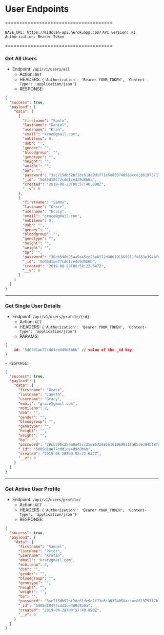 # User Endpoints
======================================

`BASE_URL: https://midclan-api.herokuapp.com/`
`API version: v1`
`Authorization: Bearer Token`


======================================


### Get All Users

- Endpoint: `/api/v1/users/all`
    - Action: `GET`
    - HEADERS: `{'Authorization': 'Bearer YOUR_TOKEN', 'Content-Type': 'application/json'}`
    - RESPONSE: 
```json
{
  "success": true,
  "payload": {
    "data": [
      {
        "firstname": "Somto",
        "lastname": "Daniel",
        "username": "Kran",
        "email": "kran@gmail.com",
        "mobileno": 0,
        "dob": "",
        "gender": "",
        "bloodgroup": "",
        "genotype": "",
        "height": "",
        "weight": "",
        "bp": "",
        "password": "3ac715db52bf2dc61de9d1f71e6e80374058accec861975717b3c6e511d9776bebd3e10590ee1481cae116cf2ccf2b0496a6d17993ee02088bb7c47d88a206b8",
        "_id": "5d65d18477cdd1ce4d9d8b6a",
        "created": "2019-08-28T00:57:40.890Z",
        "__v": 0
      },
      {
        "firstname": "Sammy",
        "lastname": "Grace",
        "username": "Gracy",
        "email": "grace@gmail.com",
        "mobileno": 0,
        "dob": "",
        "gender": "",
        "bloodgroup": "",
        "genotype": "",
        "height": "",
        "weight": "",
        "bp": "",
        "password": "30cb598c25aa9a45cc25e8572d806191969911fa053e394bf8fa4a821b1d8cf82328a005597e757a3f0d9af02e0555bd2ea8c783b854d3e6d5e692bdc1c3e69c",
        "_id": "5d65d1ae77cdd1ce4d9d8b6b",
        "created": "2019-08-28T00:58:22.647Z",
        "__v": 0
      }
    ]
  }
}
```


--------------------------------------------

### Get Single User Details

- Endpoint: `/api/v1/users/profile/{id}`
    - Action: `GET`
    - HEADERS: `{'Authorization': 'Bearer YOUR_TOKEN', 'Content-Type': 'application/json'}` 
    - PARAMS:
```json
{
    id: "5d65d1ae77cdd1ce4d9d8b6b" // value of the _id key
}

```
    - RESPONSE:
```json
{
  "success": true,
  "payload": {
    "data": {
      "firstname": "Grace",
      "lastname": "Janeth",
      "username": "Gracy",
      "email": "grace@gmail.com",
      "mobileno": 0,
      "dob": "",
      "gender": "",
      "bloodgroup": "",
      "genotype": "",
      "height": "",
      "weight": "",
      "bp": "",
      "password": "30cb598c25aa9a45cc25e8572d806191969911fa053e394bf8fa4a821b1d8cf82328a005597e757a3f0d9af02e0555bd2ea8c783b854d3e6d5e692bdc1c3e69c",
      "_id": "5d65d1ae77cdd1ce4d9d8b6b",
      "created": "2019-08-28T00:58:22.647Z",
      "__v": 0
    }
  }
}
```

--------------------------------------------

### Get Active User Profile

- Endpoint: `/api/v1/users/profile/`
    - Action: `GET`
    - HEADERS: `{'Authorization': 'Bearer YOUR_TOKEN', 'Content-Type': 'application/json'}` 
    - RESPONSE:
```json
{
  "success": true,
  "payload": {
    "data": {
      "firstname": "Samuel",
      "lastname": "Peter",
      "username": "Kratin",
      "email": "krat@gmail.com",
      "mobileno": 0,
      "dob": "",
      "gender": "",
      "bloodgroup": "",
      "genotype": "",
      "height": "",
      "weight": "",
      "bp": "",
      "password": "3ac715db52bf2dc61de9d1f71e6e80374058accec861975717b3c6e511d9776bebd3e10590ee1481cae116cf2ccf2b0496a6d17993ee02088bb7c47d88a206b8",
      "_id": "5d65d18477cdd1ce4d9d8b6a",
      "created": "2019-08-28T00:57:40.890Z",
      "__v": 0
    }
  }
}
```

